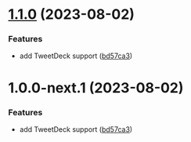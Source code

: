 # [1.1.0](https://github.com/slikts/riptwitter/compare/v1.0.0...v1.1.0) (2023-08-02)


### Features

* add TweetDeck support ([bd57ca3](https://github.com/slikts/riptwitter/commit/bd57ca39d583b7efbab6a34e01d887cf2f6e3cdf))

# 1.0.0-next.1 (2023-08-02)

### Features

- add TweetDeck support ([bd57ca3](https://github.com/slikts/riptwitter/commit/bd57ca39d583b7efbab6a34e01d887cf2f6e3cdf))
